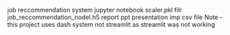job reccommendation system jupyter notebook
scaler.pkl filr
job_reccommendation_nodel.h5
report 
ppt presentation
imp csv file
Note - this project uses dash system not streamlit as streamlit was not working
